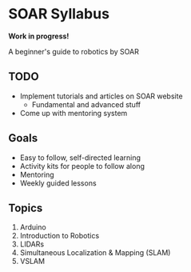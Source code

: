 # SOAR Syllabus



__Work in progress!__



A beginner's guide to robotics by SOAR

## TODO

* Implement tutorials and articles on SOAR website
  * Fundamental and advanced stuff
* Come up with mentoring system

## Goals

* Easy to follow, self-directed learning
* Activity kits for people to follow along
* Mentoring
* Weekly guided lessons

## Topics

1. Arduino
2. Introduction to Robotics
3. LIDARs
4. Simultaneous Localization & Mapping (SLAM)
5. VSLAM
